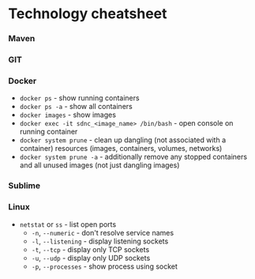 # Technology cheatsheet

### Maven

### GIT

### Docker
* `docker ps` - show running containers
* `docker ps -a` - show all containers
* `docker images` - show images
* `docker exec -it sdnc_<image_name> /bin/bash` - open console on running container
* `docker system prune` - clean up dangling (not associated with a container) resources (images, containers, volumes, networks)
* `docker system prune -a` - additionally remove any stopped containers and all unused images (not just dangling images)

### Sublime

### Linux
* `netstat` or `ss` - list open ports
    * `-n`, `--numeric` - don't resolve service names
    * `-l`, `--listening` - display listening sockets
    * `-t`, `--tcp` - display only TCP sockets
    * `-u`, `--udp` - display only UDP sockets
    * `-p`, `--processes` - show process using socket
